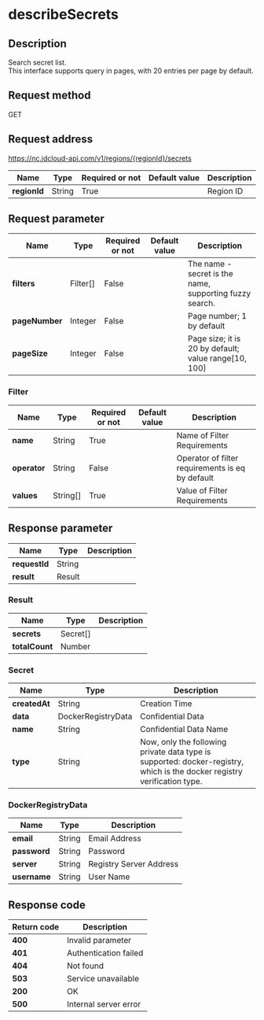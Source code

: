 # describeSecrets


## Description
Search secret list. <br> 
This interface supports query in pages, with 20 entries per page by default.


## Request method
GET

## Request address
https://nc.jdcloud-api.com/v1/regions/{regionId}/secrets

|Name|Type|Required or not|Default value|Description|
|---|---|---|---|---|
|**regionId**|String|True| |Region ID|

## Request parameter
|Name|Type|Required or not|Default value|Description|
|---|---|---|---|---|
|**filters**|Filter[]|False| |The name - secret is the name, supporting fuzzy search.<br>|
|**pageNumber**|Integer|False| |Page number; 1 by default|
|**pageSize**|Integer|False| |Page size; it is 20 by default; value range[10, 100]|

### Filter
|Name|Type|Required or not|Default value|Description|
|---|---|---|---|---|
|**name**|String|True| |Name of Filter Requirements|
|**operator**|String|False| |Operator of filter requirements is eq by default|
|**values**|String[]|True| |Value of Filter Requirements|

## Response parameter
|Name|Type|Description|
|---|---|---|
|**requestId**|String| |
|**result**|Result| |


### Result
|Name|Type|Description|
|---|---|---|
|**secrets**|Secret[]| |
|**totalCount**|Number| |
### Secret
|Name|Type|Description|
|---|---|---|
|**createdAt**|String|Creation Time|
|**data**|DockerRegistryData|Confidential Data|
|**name**|String|Confidential Data Name|
|**type**|String|Now, only the following private data type is supported: docker-registry, which is the docker registry verification type.|
### DockerRegistryData
|Name|Type|Description|
|---|---|---|
|**email**|String|Email Address|
|**password**|String|Password |
|**server**|String|Registry Server Address|
|**username**|String|User Name|

## Response code
|Return code|Description|
|---|---|
|**400**|Invalid parameter|
|**401**|Authentication failed|
|**404**|Not found|
|**503**|Service unavailable|
|**200**|OK|
|**500**|Internal server error|
